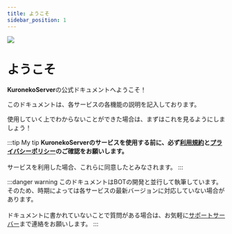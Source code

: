 ```yaml
---
title: ようこそ
sidebar_position: 1
---
```


![](/img/logo-banner.webp)

# ようこそ
**KuronekoServer**の公式ドキュメントへようこそ！

このドキュメントは、各サービスの各機能の説明を記入しております。

使用していく上でわからないことができた場合は、まずはこれを見るようにしましょう！

:::tip My tip
**KuronekoServerのサービスを使用する前に、必ず[利用規約](https://kuroneko6423.com/tos)と[プライバシーポリシー](https://kuroneko6423.com/privacy)のご確認をお願いします。**
<br></br>サービスを利用した場合、これらに同意したとみなされます。
:::

:::danger warning
このドキュメントはBOTの開発と並行して執筆しています。そのため、時期によっては各サービスの最新バージョンに対応していない場合があります。
<br></br>ドキュメントに書かれていないことで質問がある場合は、お気軽に[サポートサーバー](https://discord.kuroneko6423.com)まで連絡をお願いします。
:::